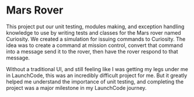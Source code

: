 # Mars Rover

This project put our unit testing, modules making, and exception handling knowledge to use by writing tests and classes for the Mars rover named Curiosity. We created a simulation for issuing commands to Curiosity. The idea was to create a command at mission control, convert that command into a message send it to the rover, then have the rover respond to that message.

Without a traditional UI, and still feeling like I was getting my legs under me in LaunchCode, this was an incredibly difficult project for me. But it greatly helped me understand the importance of unit testing, and completing the project was a major milestone in my LaunchCode journey.
